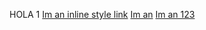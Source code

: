 HOLA 1
[Im an inline style link](https://github.com/VeroSilv/LIM013-fe-md-links)
[Im an](https://github.com/VeroSilv/LIM013-fe-md-links)
[Im an 123](https://github.com/VeroSilv/LIM013-fe-md-links)
